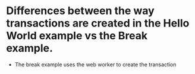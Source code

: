 # Differences between the way transactions are created in the Hello World example vs the Break example.

- The break example uses the web worker to create the transaction